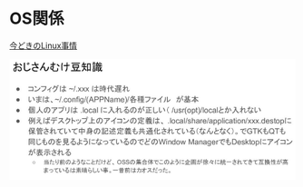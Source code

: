# OS関係

[今どきのLinux事情](https://speakerdeck.com/tokida/jin-dokifalselinuxshi-qing)

![どきのLinux事情](./img/f7fce9d0-4299-4a6f-99ec-ce04e6ccc5ef.PNG)
